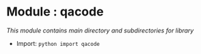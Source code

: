﻿# Module : qacode

_This module contains main directory and subdirectories for library_

+ Import: ```python import qacode```